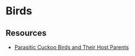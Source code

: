 # Birds

## Resources

- [Parasitic Cuckoo Birds and Their Host Parents](https://singaporebirdgroup.wordpress.com/2015/05/04/resident-cuckoos-and-their-host-parents-a-pictorial-guide/)